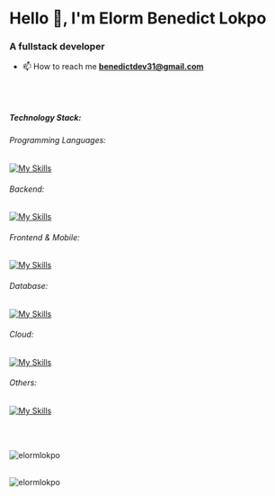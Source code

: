 <h1 align="left">Hello 👋, I'm Elorm Benedict Lokpo</h1>
<h3 align="left">A fullstack developer</h3>

- 📫 How to reach me **benedictdev31@gmail.com**

<br /><br />


<h5>Technology Stack:</h5>

<h6>Programming Languages:</h6> 

[![My Skills](https://skillicons.dev/icons?i=ts,go,js,java,cs,python)](https://skillicons.dev) <br />

<h6>Backend:</h6> 

[![My Skills](https://skillicons.dev/icons?i=ts,express,go,spring,dotnet)](https://skillicons.dev) <br />

<h6>Frontend & Mobile:</h6>

[![My Skills](https://skillicons.dev/icons?i=react,flutter)](https://skillicons.dev) <br />

<h6>Database:</h6> 
   
[![My Skills](https://skillicons.dev/icons?i=postgres,mongodb)](https://skillicons.dev) <br />

<h6>Cloud:</h6>

[![My Skills](https://skillicons.dev/icons?i=aws,gcp,azure)](https://skillicons.dev) <br />


<h6>Others:</h6> 

[![My Skills](https://skillicons.dev/icons?i=docker,kubernetes,jenkins)](https://skillicons.dev) <br />



<br />

<br />


<p><img align="left" src="https://github-readme-streak-stats.herokuapp.com/?user=elormlokpo&theme=algolia" alt="elormlokpo" /></p>
<br /> <br />
<p><img align="left" src="https://github-readme-stats.vercel.app/api/top-langs?username=elormlokpo&show_icons=true&locale=en&layout=compact&theme=algolia" alt="elormlokpo" /></p>




